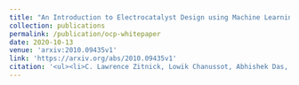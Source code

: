 ```yaml
---
title: "An Introduction to Electrocatalyst Design using Machine Learning for Renewable Energy Storage"
collection: publications
permalink: /publication/ocp-whitepaper
date: 2020-10-13
venue: 'arxiv:2010.09435v1'
link: 'https://arxiv.org/abs/2010.09435v1'
citation: '<ul><li>C. Lawrence Zitnick, Lowik Chanussot, Abhishek Das, Siddharth Goyal, Javier Heras-Domingo, Caleb Ho, Weihua Hu, Thibaut Lavril, Aini Palizhati, Morgane Riviere, Muhammed Shuaibi, Anuroop Sriram, Kevin Tran, Brandon Wood, Junwoong Yoon, Devi Parikh, Zachary Ulissi: “An Introduction to Electrocatalyst Design using Machine Learning for Renewable Energy Storage”, 2020; <a href='http://arxiv.org/abs/2010.09435'>arXiv:2010.09435</a>.</li></ul>'
---
```

